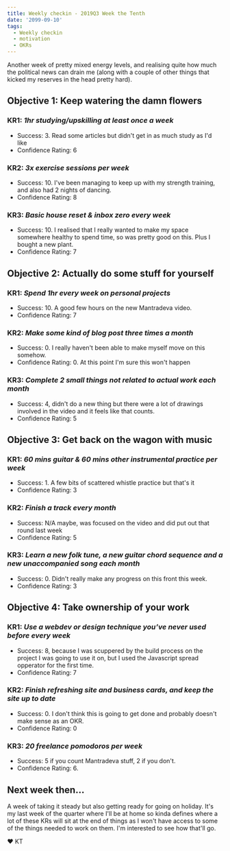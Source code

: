```yaml
---
title: Weekly checkin - 2019Q3 Week the Tenth
date: '2099-09-10'
tags:
  - Weekly checkin
  - motivation
  - OKRs
---
```


Another week of pretty mixed energy levels, and realising quite how much the political news can drain me (along with a couple of other things that kicked my reserves in the head pretty hard).

## Objective 1: Keep watering the damn flowers
### KR1: *1hr studying/upskilling at least once a week*
- Success: 3. Read some articles but didn't get in as much study as I'd like
- Confidence Rating: 6
### KR2: *3x exercise sessions per week*
- Success: 10. I've been managing to keep up with my strength training, and also had 2 nights of dancing.
- Confidence Rating: 8
### KR3: *Basic house reset & inbox zero every week*
- Success: 10. I realised that I really wanted to make my space somewhere healthy to spend time, so was pretty good on this. Plus I bought a new plant.
- Confidence Rating: 7


## Objective 2: Actually do some stuff for yourself
### KR1: *Spend 1hr every week on personal projects*
- Success: 10. A good few hours on the new Mantradeva video.
- Confidence Rating: 7
### KR2: *Make some kind of blog post three times a month*
- Success: 0. I really haven't been able to make myself move on this somehow.
- Confidence Rating: 0. At this point I'm sure this won't happen
### KR3: *Complete 2 small things not related to actual work each month*
- Success: 4, didn't do a new thing but there were a lot of drawings involved in the video and it feels like that counts.
- Confidence Rating: 5


## Objective 3: Get back on the wagon with music
### KR1: *60 mins guitar & 60 mins other instrumental practice per week*
- Success: 1. A few bits of scattered whistle practice but that's it
- Confidence Rating: 3
### KR2: *Finish a track every month*
- Success: N/A maybe, was focused on the video and did put out that round last week
- Confidence Rating: 5
### KR3: *Learn a new folk tune, a new guitar chord sequence and a new unaccompanied song each month*
- Success: 0. Didn't really make any progress on this front this week.
- Confidence Rating: 3


## Objective 4: Take ownership of your work
### KR1: *Use a webdev or design technique you’ve never used before every week*
- Success: 8, because I was scuppered by the build process on the project I was going to use it on, but I used the Javascript spread opperator for the first time.
- Confidence Rating: 7
### KR2: *Finish refreshing site and business cards, and keep the site up to date*
- Success: 0. I don't think this is going to get done and probably doesn't make sense as an OKR.
- Confidence Rating: 0
### KR3: *20 freelance pomodoros per week*
- Success: 5 if you count Mantradeva stuff, 2 if you don't.
- Confidence Rating: 6.

## Next week then...

A week of taking it steady but also getting ready for going on holiday. It's my last week of the quarter where I'll be at home so kinda defines where a lot of these KRs will sit at the end of things as I won't have access to some of the things needed to work on them. I'm interested to see how that'll go.

&#9829; KT
